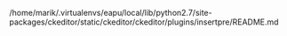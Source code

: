 /home/marik/.virtualenvs/eapu/local/lib/python2.7/site-packages/ckeditor/static/ckeditor/ckeditor/plugins/insertpre/README.md